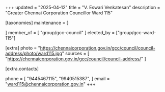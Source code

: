 +++
updated = "2025-04-12"
title = "V. Eswari Venkatesan"
description = "Greater Chennai Corporation Councillor Ward 115"

[taxonomies]
maintenance = [

]
member_of = [
    "group/gcc-council"
]
elected_by = ["group/gcc-ward-115"]

[extra]
photo = "https://chennaicorporation.gov.in/gcc/council/council-address/photo/ward115.jpg"
sources = [
    "https://chennaicorporation.gov.in/gcc/council/council-address/"
]

[extra.contacts]

phone = [
    "9445467115",
    "9940515387",
    ]
email = "ward115@chennaicorporation.gov.in"
+++